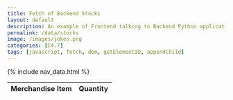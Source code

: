 ```yaml
---
title: Fetch of Backend Stocks
layout: default
description: An example of Frontend talking to Backend Python application serving jokes.  This example provides the ability to react to the Joke (haha or boohoo).
permalink: /data/stocks
image: /images/jokes.png
categories: [C4.7]
tags: [javascript, fetch, dom, getElementID, appendChild]
---
```


{% include nav_data.html %}


<!-- HTML table fragment for page -->
<table>
  <thead>
  <tr>
    <th>Merchandise Item</th>
    <th>Quantity</th>
  </tr>
  </thead>
  <tbody id="result">
    <!-- javascript generated data -->
  </tbody>
</table>


<!-- Script is layed out in a sequence (without a function) and will execute when page is loaded -->
<script>

  // prepare HTML defined "result" container for new output
  const resultContainer = document.getElementById("result");

  // keys for joke reactions
  const quantity = "quantity";


  // prepare fetch urls
  const url = "https://coolcoders.nighthawkcodescrums.gq/api/stocks"; 
  const quantity_url = url + "/quantity/";  // quantity

   // prepare fetch GET options
  const options = {
    method: 'GET', // *GET, POST, PUT, DELETE, etc.
    mode: 'cors', // no-cors, *cors, same-origin
    cache: 'default', // *default, no-cache, reload, force-cache, only-if-cached
    credentials: 'omit', // include, *same-origin, omit
    headers: {
      'Content-Type': 'application/json'
      // 'Content-Type': 'application/x-www-form-urlencoded',
    },
  };
  // prepare fetch PUT options, clones with JS Spread Operator (...)
  const put_options = {...options, method: 'PUT'}; // clones and replaces method

  // fetch the API
  fetch(url, options)
    // response is a RESTful "promise" on any successful fetch
    .then(response => {
      // check for response errors
      if (response.status !== 200) {
          error('GET API response failure: ' + response.status);
          return;
      }
      // valid response will have JSON data
      response.json().then(data => {
          console.log(data);
          for (const row of data) {
            // make "tr element" for each "row of data"
            const tr = document.createElement("tr");

            // td for item cell
            const stock = document.createElement("td");
              stock.innerHTML = row.id + ". " + row.stock;  // add fetched data to innerHTML

            // td for quantity cell with onclick actions
            const quantity = document.createElement("td");
              const quantity_but = document.createElement('button');
              quantity_but.id = quantity+row.id   // establishes a quantity JS id for cell
              quantity_but.innerHTML = row.quantity;  // add fetched "quantity count" to innerHTML
              quantity_but.onclick = function () {
                // onclick function call with "quantity parameters"
                reaction(quantity, quantity_url+row.id, quantity_but.id);  
              };
              quantity.appendChild(quantity_but);  // add "quantity button" to quantity cell

            // this builds ALL td's (cells) into tr (row) element
            tr.appendChild(stock);
            tr.appendChild(quantity);

             // this adds all the tr (row) work above to the HTML "result" container
            resultContainer.appendChild(tr);
          }
      })
  })

  // catch fetch errors (ie Nginx ACCESS to server blocked)
  .catch(err => {
    error(err + " " + url);
  });

  // Reaction function to quantity user actions
  function reaction(type, put_url, elemID) {

    // fetch the API
    fetch(put_url, put_options)
    // response is a RESTful "promise" on any successful fetch
    .then(response => {
      // check for response errors
      if (response.status !== 200) {
          error("PUT API response failure: " + response.status)
          return;  // api failure
      }
      // valid response will have JSON data
      response.json().then(data => {
          console.log(data);
          // quantity updated/decreased
          if (type === quantity) // quantity data element
            document.getElementById(elemID).innerHTML = data.quantity;  // fetched quantity data assigned to quantity Document Object Model (DOM)
          else
            error("unknown type: " + type);  // should never occur
      })
    })
    // catch fetch errors (ie Nginx ACCESS to server blocked)
    .catch(err => {
      error(err + " " + put_url);
    });
    
  }

  // Something went wrong with actions or responses
  function error(err) {
    // log as Error in console
    console.error(err);
    // append error to resultContainer
    const tr = document.createElement("tr");
    const td = document.createElement("td");
    td.innerHTML = err;
    tr.appendChild(td);
    resultContainer.appendChild(tr);
  }

</script>

 
